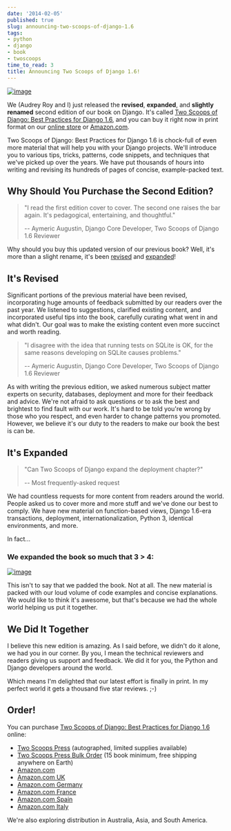 ```yaml
---
date: '2014-02-05'
published: true
slug: announcing-two-scoops-of-django-1.6
tags:
- python
- django
- book
- twoscoops
time_to_read: 3
title: Announcing Two Scoops of Django 1.6!
---
```


[![image](images/two-scoops-django-co-authors-M.jpg)](http://roygreenfeld.com/products/two-scoops-of-django-1-6)

We (Audrey Roy and I) just released the **revised**, **expanded**, and
**slightly renamed** second edition of our book on Django. It's called
[Two Scoops of Django: Best Practices for Django
1.6](http://roygreenfeld.com/products/two-scoops-of-django-1-6), and
you can buy it right now in print format on our [online
store](http://roygreenfeld.com/products/two-scoops-of-django-1-6) or
[Amazon.com](http://amzn.to/1n98duC).

Two Scoops of Django: Best Practices for Django 1.6 is chock-full of
even more material that will help you with your Django projects. We'll
introduce you to various tips, tricks, patterns, code snippets, and
techniques that we've picked up over the years. We have put thousands
of hours into writing and revising its hundreds of pages of concise,
example-packed text.

## Why Should You Purchase the Second Edition?

> "I read the first edition cover to cover. The second one raises the
> bar again. It's pedagogical, entertaining, and thoughtful."
>
> -- Aymeric Augustin, Django Core Developer, Two Scoops of Django 1.6
> Reviewer

Why should you buy this updated version of our previous book? Well,
it's more than a slight rename, it's been
[revised](http://roygreenfeld.com/pages/two-scoops-of-django-1-6-change-list)
and
[expanded](http://roygreenfeld.com/pages/two-scoops-of-django-1-6-change-list)!

## It's Revised

Significant portions of the previous material have been revised,
incorporating huge amounts of feedback submitted by our readers over the
past year. We listened to suggestions, clarified existing content, and
incorporated useful tips into the book, carefully curating what went in
and what didn't. Our goal was to make the existing content even more
succinct and worth reading.

> "I disagree with the idea that running tests on SQLite is OK, for the
> same reasons developing on SQLite causes problems."
>
> -- Aymeric Augustin, Django Core Developer, Two Scoops of Django 1.6
> Reviewer

As with writing the previous edition, we asked numerous subject matter
experts on security, databases, deployment and more for their feedback
and advice. We're not afraid to ask questions or to ask the best and
brightest to find fault with our work. It's hard to be told you're
wrong by those who you respect, and even harder to change patterns you
promoted. However, we believe it's our duty to the readers to make our
book the best is can be.

## It's Expanded

> "Can Two Scoops of Django expand the deployment chapter?"
>
> -- Most frequently-asked request

We had countless requests for more content from readers around the
world. People asked us to cover more and more stuff and we've done our
best to comply. We have new material on function-based views, Django
1.6-era transactions, deployment, internationalization, Python 3,
identical environments, and more.

In fact...

### We expanded the book so much that **3 > 4**:

[![image](images/3vs4-M.jpg)](http://roygreenfeld.com/products/two-scoops-of-django-1-6)

This isn't to say that we padded the book. Not at all. The new material
is packed with our loud volume of code examples and concise
explanations. We would like to think it's awesome, but that's because
we had the whole world helping us put it together.

## We Did It Together

I believe this new edition is amazing. As I said before, we didn't do
it alone, we had you in our corner. By you, I mean the technical
reviewers and readers giving us support and feedback. We did it for you,
the Python and Django developers around the world.

Which means I'm delighted that our latest effort is finally in print.
In my perfect world it gets a thousand five star reviews. ;-)

## Order!

You can purchase [Two Scoops of Django: Best Practices for Django
1.6](http://roygreenfeld.com/products/two-scoops-of-django-1-6)
online:

-   [Two Scoops
    Press](http://roygreenfeld.com/products/two-scoops-of-django-1-6)
    (autographed, limited supplies available)
-   [Two Scoops Press Bulk
    Order](http://roygreenfeld.com/products/wholesale-two-scoops-of-django-best-practices-for-django-1-6)
    (15 book minimum, free shipping anywhere on Earth)
-   [Amazon.com](http://amzn.to/1n98duC)
-   [Amazon.com UK](http://amzn.to/1jejegF)
-   [Amazon.com Germany](http://amzn.to/1lzGGH5)
-   [Amazon.com France](http://amzn.to/1nRB2Pa)
-   [Amazon.com Spain](http://amzn.to/1b0TeCV)
-   [Amazon.com Italy](http://amzn.to/1bsZCAT)

We're also exploring distribution in Australia, Asia, and South
America.
